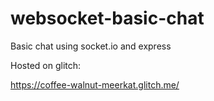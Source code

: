 # websocket-basic-chat

Basic chat using socket.io and express

Hosted on glitch:

https://coffee-walnut-meerkat.glitch.me/
